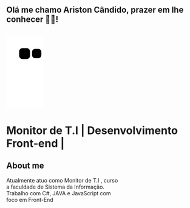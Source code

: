 ## Olá me chamo Ariston Cândido, prazer em lhe conhecer 🐱‍💻!

</div>
  
  ##
 
<div> 

 
  ![Snake animation](https://github.com/rafaballerini/rafaballerini/blob/output/github-contribution-grid-snake.svg)
 
 
 
</div>

  <h1 >
     Monitor de T.I | Desenvolvimento Front-end | 
  </h1>
 
 
 <div>
  
  <h2> About me</h2>
  <p>
Atualmente atuo como Monitor de T.I , curso <br>
a faculdade de Sistema da Informação. <br>
Trabalho com C#, JAVA e JavaScript com <br>
foco em Front-End
  
  
  </p>







</div>
